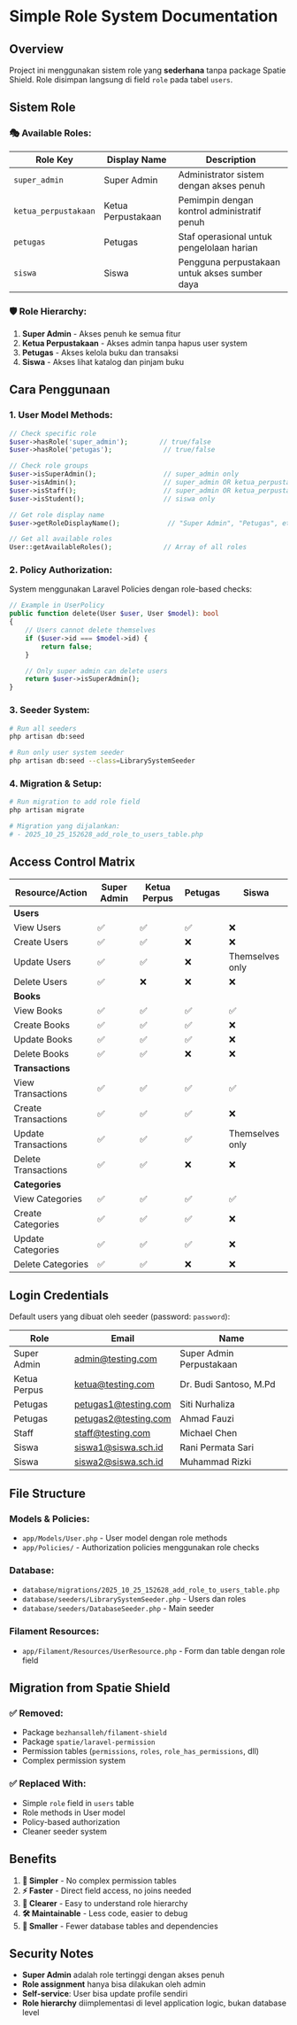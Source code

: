 # Simple Role System Documentation

## Overview

Project ini menggunakan sistem role yang **sederhana** tanpa package Spatie Shield. Role disimpan langsung di field `role` pada tabel `users`.

## Sistem Role

### 🎭 **Available Roles:**

| Role Key | Display Name | Description |
|----------|--------------|-------------|
| `super_admin` | Super Admin | Administrator sistem dengan akses penuh |
| `ketua_perpustakaan` | Ketua Perpustakaan | Pemimpin dengan kontrol administratif penuh |
| `petugas` | Petugas | Staf operasional untuk pengelolaan harian |
| `siswa` | Siswa | Pengguna perpustakaan untuk akses sumber daya |

### 🛡️ **Role Hierarchy:**

1. **Super Admin** - Akses penuh ke semua fitur
2. **Ketua Perpustakaan** - Akses admin tanpa hapus user system
3. **Petugas** - Akses kelola buku dan transaksi
4. **Siswa** - Akses lihat katalog dan pinjam buku

## Cara Penggunaan

### 1. **User Model Methods:**

```php
// Check specific role
$user->hasRole('super_admin');        // true/false
$user->hasRole('petugas');             // true/false

// Check role groups
$user->isSuperAdmin();                 // super_admin only
$user->isAdmin();                      // super_admin OR ketua_perpustakaan
$user->isStaff();                      // super_admin OR ketua_perpustakaan OR petugas
$user->isStudent();                    // siswa only

// Get role display name
$user->getRoleDisplayName();            // "Super Admin", "Petugas", etc

// Get all available roles
User::getAvailableRoles();             // Array of all roles
```

### 2. **Policy Authorization:**

System menggunakan Laravel Policies dengan role-based checks:

```php
// Example in UserPolicy
public function delete(User $user, User $model): bool
{
    // Users cannot delete themselves
    if ($user->id === $model->id) {
        return false;
    }

    // Only super admin can delete users
    return $user->isSuperAdmin();
}
```

### 3. **Seeder System:**

```bash
# Run all seeders
php artisan db:seed

# Run only user system seeder
php artisan db:seed --class=LibrarySystemSeeder
```

### 4. **Migration & Setup:**

```bash
# Run migration to add role field
php artisan migrate

# Migration yang dijalankan:
# - 2025_10_25_152628_add_role_to_users_table.php
```

## Access Control Matrix

| Resource/Action | Super Admin | Ketua Perpus | Petugas | Siswa |
|------------------|-------------|--------------|---------|-------|
| **Users** |
| View Users | ✅ | ✅ | ✅ | ❌ |
| Create Users | ✅ | ✅ | ❌ | ❌ |
| Update Users | ✅ | ✅ | ❌ | Themselves only |
| Delete Users | ✅ | ❌ | ❌ | ❌ |
| **Books** |
| View Books | ✅ | ✅ | ✅ | ✅ |
| Create Books | ✅ | ✅ | ✅ | ❌ |
| Update Books | ✅ | ✅ | ✅ | ❌ |
| Delete Books | ✅ | ✅ | ❌ | ❌ |
| **Transactions** |
| View Transactions | ✅ | ✅ | ✅ | ✅ |
| Create Transactions | ✅ | ✅ | ✅ | ❌ |
| Update Transactions | ✅ | ✅ | ✅ | Themselves only |
| Delete Transactions | ✅ | ✅ | ❌ | ❌ |
| **Categories** |
| View Categories | ✅ | ✅ | ✅ | ✅ |
| Create Categories | ✅ | ✅ | ✅ | ❌ |
| Update Categories | ✅ | ✅ | ✅ | ❌ |
| Delete Categories | ✅ | ✅ | ❌ | ❌ |

## Login Credentials

Default users yang dibuat oleh seeder (password: `password`):

| Role | Email | Name |
|------|-------|------|
| Super Admin | admin@testing.com | Super Admin Perpustakaan |
| Ketua Perpus | ketua@testing.com | Dr. Budi Santoso, M.Pd |
| Petugas | petugas1@testing.com | Siti Nurhaliza |
| Petugas | petugas2@testing.com | Ahmad Fauzi |
| Staff | staff@testing.com | Michael Chen |
| Siswa | siswa1@siswa.sch.id | Rani Permata Sari |
| Siswa | siswa2@siswa.sch.id | Muhammad Rizki |

## File Structure

### **Models & Policies:**
- `app/Models/User.php` - User model dengan role methods
- `app/Policies/` - Authorization policies menggunakan role checks

### **Database:**
- `database/migrations/2025_10_25_152628_add_role_to_users_table.php`
- `database/seeders/LibrarySystemSeeder.php` - Users dan roles
- `database/seeders/DatabaseSeeder.php` - Main seeder

### **Filament Resources:**
- `app/Filament/Resources/UserResource.php` - Form dan table dengan role field

## Migration from Spatie Shield

### ✅ **Removed:**
- Package `bezhansalleh/filament-shield`
- Package `spatie/laravel-permission`
- Permission tables (`permissions`, `roles`, `role_has_permissions`, dll)
- Complex permission system

### ✅ **Replaced With:**
- Simple `role` field in `users` table
- Role methods in User model
- Policy-based authorization
- Cleaner seeder system

## Benefits

1. **🚀 Simpler** - No complex permission tables
2. **⚡ Faster** - Direct field access, no joins needed
3. **🎯 Clearer** - Easy to understand role hierarchy
4. **🛠️ Maintainable** - Less code, easier to debug
5. **💾 Smaller** - Fewer database tables and dependencies

## Security Notes

- **Super Admin** adalah role tertinggi dengan akses penuh
- **Role assignment** hanya bisa dilakukan oleh admin
- **Self-service**: User bisa update profile sendiri
- **Role hierarchy** diimplementasi di level application logic, bukan database level